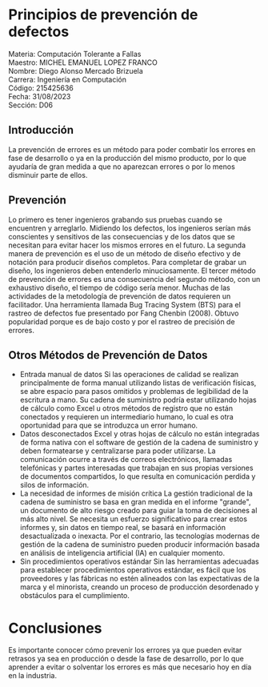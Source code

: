 # Principios de prevención de defectos
Materia: Computación Tolerante a Fallas<br>
Maestro: MICHEL EMANUEL LOPEZ FRANCO<br>
Nombre: Diego Alonso Mercado Brizuela<br>
Carrera: Ingeniería en Computación<br>
Código: 215425636<br>
Fecha: 31/08/2023<br>
Sección: D06<br>

## Introducción
La prevención de errores es un método para poder combatir los errores en fase de desarrollo o ya en la producción del mismo producto, por lo que ayudaría de gran medida a que no aparezcan errores o por lo menos disminuir parte de ellos.
## Prevención
Lo primero es tener ingenieros grabando sus pruebas cuando se encuentren y arreglarlo. Midiendo los defectos, los ingenieros serían más conscientes y sensitivos de las consecuencias y de los datos que se necesitan para evitar hacer los mismos errores en el futuro.
La segunda manera de prevención es el uso de un método de diseño efectivo y de notación para producir diseños completos. Para completar de grabar un diseño, los ingenieros deben entenderlo minuciosamente.
El tercer método de prevención de errores es una consecuencia del segundo método, con un exhaustivo diseño, el tiempo de código sería menor. 
Muchas de las actividades de la metodología de prevención de datos requieren un facilitador. Una herramienta llamada Bug Tracing System (BTS) para el rastreo de defectos fue presentado por Fang Chenbin (2008). Obtuvo popularidad porque es de bajo costo y por el rastreo de precisión de errores.
## Otros Métodos de Prevención de Datos
- Entrada manual de datos
Si las operaciones de calidad se realizan principalmente de forma manual utilizando listas de verificación físicas, se abre espacio para pasos omitidos y problemas de legibilidad de la escritura a mano. Su cadena de suministro podría estar utilizando hojas de cálculo como Excel u otros métodos de registro que no están conectados y requieren un intermediario humano, lo cual es otra oportunidad para que se introduzca un error humano.
- Datos desconectados
Excel y otras hojas de cálculo no están integradas de forma nativa con el software de gestión de la cadena de suministro y deben formatearse y centralizarse para poder utilizarse. La comunicación ocurre a través de correos electrónicos, llamadas telefónicas y partes interesadas que trabajan en sus propias versiones de documentos compartidos, lo que resulta en comunicación perdida y silos de información.
- La necesidad de informes de misión crítica
La gestión tradicional de la cadena de suministro se basa en gran medida en el informe "grande", un documento de alto riesgo creado para guiar la toma de decisiones al más alto nivel. Se necesita un esfuerzo significativo para crear estos informes y, sin datos en tiempo real, se basará en información desactualizada o inexacta. Por el contrario, las tecnologías modernas de gestión de la cadena de suministro pueden producir información basada en análisis de inteligencia artificial (IA) en cualquier momento.
- Sin procedimientos operativos estándar
Sin las herramientas adecuadas para establecer procedimientos operativos estándar, es fácil que los proveedores y las fábricas no estén alineados con las expectativas de la marca y el minorista, creando un proceso de producción desordenado y obstáculos para el cumplimiento.
# Conclusiones
Es importante conocer cómo prevenir los errores ya que pueden evitar retrasos ya sea en producción o desde la fase de desarrollo, por lo que aprender a evitar o solventar los errores es más que necesario hoy en día en la industria.
